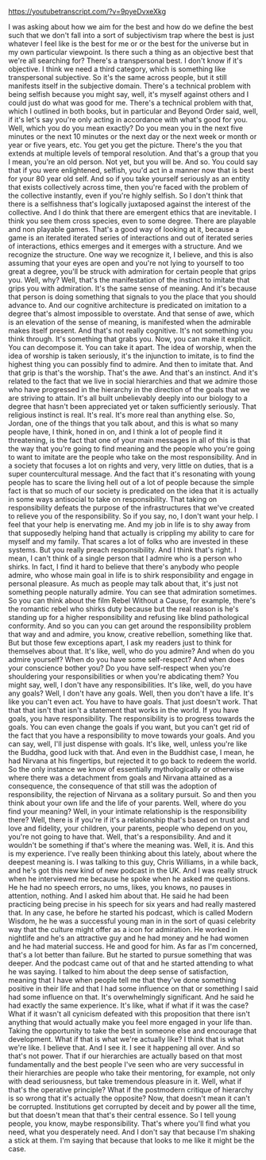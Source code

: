 https://youtubetranscript.com/?v=9pyeDvxeXkg

 I was asking about how we aim for the best and how do we define the best such that we don't fall into a sort of subjectivism trap where the best is just whatever I feel like is the best for me or or the best for the universe but in my own particular viewpoint. Is there such a thing as an objective best that we're all searching for? There's a transpersonal best. I don't know if it's objective. I think we need a third category, which is something like transpersonal subjective. So it's the same across people, but it still manifests itself in the subjective domain. There's a technical problem with being selfish because you might say, well, it's myself against others and I could just do what was good for me. There's a technical problem with that, which I outlined in both books, but in particular and Beyond Order said, well, if it's let's say you're only acting in accordance with what's good for you. Well, which you do you mean exactly? Do you mean you in the next five minutes or the next 10 minutes or the next day or the next week or month or year or five years, etc. You get you get the picture. There's the you that extends at multiple levels of temporal resolution. And that's a group that you I mean, you're an old person. Not yet, but you will be. And so. You could say that if you were enlightened, selfish, you'd act in a manner now that is best for your 80 year old self. And so if you take yourself seriously as an entity that exists collectively across time, then you're faced with the problem of the collective instantly, even if you're highly selfish. So I don't think that there is a selfishness that's logically juxtaposed against the interest of the collective. And I do think that there are emergent ethics that are inevitable. I think you see them cross species, even to some degree. There are playable and non playable games. That's a good way of looking at it, because a game is an iterated iterated series of interactions and out of iterated series of interactions, ethics emerges and it emerges with a structure. And we recognize the structure. One way we recognize it, I believe, and this is also assuming that your eyes are open and you're not lying to yourself to too great a degree, you'll be struck with admiration for certain people that grips you. Well, why? Well, that's the manifestation of the instinct to imitate that grips you with admiration. It's the same sense of meaning. And it's because that person is doing something that signals to you the place that you should advance to. And our cognitive architecture is predicated on imitation to a degree that's almost impossible to overstate. And that sense of awe, which is an elevation of the sense of meaning, is manifested when the admirable makes itself present. And that's not really cognitive. It's not something you think through. It's something that grabs you. Now, you can make it explicit. You can decompose it. You can take it apart. The idea of worship, when the idea of worship is taken seriously, it's the injunction to imitate, is to find the highest thing you can possibly find to admire. And then to imitate that. And that grip is that's the worship. That's the awe. And that's an instinct. And it's related to the fact that we live in social hierarchies and that we admire those who have progressed in the hierarchy in the direction of the goals that we are striving to attain. It's all built unbelievably deeply into our biology to a degree that hasn't been appreciated yet or taken sufficiently seriously. That religious instinct is real. It's real. It's more real than anything else. So, Jordan, one of the things that you talk about, and this is what so many people have, I think, honed in on, and I think a lot of people find it threatening, is the fact that one of your main messages in all of this is that the way that you're going to find meaning and the people who you're going to want to imitate are the people who take on the most responsibility. And in a society that focuses a lot on rights and very, very little on duties, that is a super countercultural message. And the fact that it's resonating with young people has to scare the living hell out of a lot of people because the simple fact is that so much of our society is predicated on the idea that it is actually in some ways antisocial to take on responsibility. That taking on responsibility defeats the purpose of the infrastructures that we've created to relieve you of the responsibility. So if you say, no, I don't want your help. I feel that your help is enervating me. And my job in life is to shy away from that supposedly helping hand that actually is crippling my ability to care for myself and my family. That scares a lot of folks who are invested in these systems. But you really preach responsibility. And I think that's right. I mean, I can't think of a single person that I admire who is a person who shirks. In fact, I find it hard to believe that there's anybody who people admire, who whose main goal in life is to shirk responsibility and engage in personal pleasure. As much as people may talk about that, it's just not something people naturally admire. You can see that admiration sometimes. So you can think about the film Rebel Without a Cause, for example, there's the romantic rebel who shirks duty because but the real reason is he's standing up for a higher responsibility and refusing like blind pathological conformity. And so you can you can get around the responsibility problem that way and and admire, you know, creative rebellion, something like that. But but those few exceptions apart, I ask my readers just to think for themselves about that. It's like, well, who do you admire? And when do you admire yourself? When do you have some self-respect? And when does your conscience bother you? Do you have self-respect when you're shouldering your responsibilities or when you're abdicating them? You might say, well, I don't have any responsibilities. It's like, well, do you have any goals? Well, I don't have any goals. Well, then you don't have a life. It's like you can't even act. You have to have goals. That just doesn't work. That that that isn't that isn't a statement that works in the world. If you have goals, you have responsibility. The responsibility is to progress towards the goals. You can even change the goals if you want, but you can't get rid of the fact that you have a responsibility to move towards your goals. And you can say, well, I'll just dispense with goals. It's like, well, unless you're like the Buddha, good luck with that. And even in the Buddhist case, I mean, he had Nirvana at his fingertips, but rejected it to go back to redeem the world. So the only instance we know of essentially mythologically or otherwise where there was a detachment from goals and Nirvana attained as a consequence, the consequence of that still was the adoption of responsibility, the rejection of Nirvana as a solitary pursuit. So and then you think about your own life and the life of your parents. Well, where do you find your meaning? Well, in your intimate relationship is the responsibility there? Well, there is if you're if it's a relationship that's based on trust and love and fidelity, your children, your parents, people who depend on you, you're not going to have that. Well, that's a responsibility. And and it wouldn't be something if that's where the meaning was. Well, it is. And this is my experience. I've really been thinking about this lately, about where the deepest meaning is. I was talking to this guy, Chris Williams, in a while back, and he's got this new kind of new podcast in the UK. And I was really struck when he interviewed me because he spoke when he asked me questions. He he had no speech errors, no ums, likes, you knows, no pauses in attention, nothing. And I asked him about that. He said he had been practicing being precise in his speech for six years and had really mastered that. In any case, he before he started his podcast, which is called Modern Wisdom, he he was a successful young man in in the sort of quasi celebrity way that the culture might offer as a icon for admiration. He worked in nightlife and he's an attractive guy and he had money and he had women and he had material success. He and good for him. As far as I'm concerned, that's a lot better than failure. But he started to pursue something that was deeper. And the podcast came out of that and he started attending to what he was saying. I talked to him about the deep sense of satisfaction, meaning that I have when people tell me that they've done something positive in their life and that I had some influence on that or something I said had some influence on that. It's overwhelmingly significant. And he said he had exactly the same experience. It's like, what if what if it was the case? What if it wasn't all cynicism defeated with this proposition that there isn't anything that would actually make you feel more engaged in your life than. Taking the opportunity to take the best in someone else and encourage that development. What if that is what we're actually like? I think that is what we're like. I believe that. And I see it. I see it happening all over. And so that's not power. That if our hierarchies are actually based on that most fundamentally and the best people I've seen who are very successful in their hierarchies are people who take their mentoring, for example, not only with dead seriousness, but take tremendous pleasure in it. Well, what if that's the operative principle? What if the postmodern critique of hierarchy is so wrong that it's actually the opposite? Now, that doesn't mean it can't be corrupted. Institutions get corrupted by deceit and by power all the time, but that doesn't mean that that's their central essence. So I tell young people, you know, maybe responsibility. That's where you'll find what you need, what you desperately need. And I don't say that because I'm shaking a stick at them. I'm saying that because that looks to me like it might be the case.